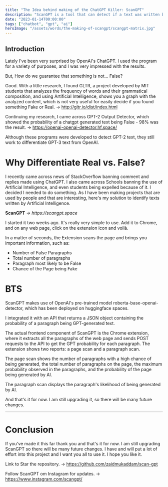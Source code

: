```yaml
---
title: "The Idea behind making of the ChatGPT Killer: ScanGPT"
description: "ScanGPT is a tool that can detect if a text was written by a human or by an artificial intelligence."
date: "2023-01-14T00:00:00"
tags: ["chatbot", "gpt", "ai"]
heroImage: "/assets/words/the-making-of-scangpt/scangpt-matrix.jpg"
---
```


## Introduction

Lately I've been very surprised by OpenAI's ChatGPT. I used the program for a variety of purposes, and I was very impressed with the results.

But, How do we guarantee that something is not... False?

Good. With a little research, I found GLTR, a project developed by MIT students that analyzes the frequency of words and their grammatical composition, and using Artificial Intelligence, shows you a graph with the analyzed content, which is not very useful for easily decide if you found something Fake or Real. → http://gltr.io/dist/index.html

Continuing my research, I came across GPT-2 Output Detector, which showed the probability of a chatgpt generated text being False - 98% was the result. → https://openai-openai-detector.hf.space/

Although these programs were developed to detect GPT-2 text, they still work to differentiate GPT-3 text from OpenAI.

# Why Differentiate Real vs. False?

I recently came across news of StackOverflow banning comment and replies made using ChatGPT. I also came across Schools banning the use of Artificial Intelligence, and even students being expelled because of it. I decided I needed to do something. As I have been making projects that are used by people and that are interesting, here's my solution to identify texts written by Artificial Intelligence.

**ScanGPT** → _https://scangpt.space_

I started it two weeks ago. It's really very simple to use. Add it to Chrome, and on any web page, click on the extension icon and voilà.

In a matter of seconds, the Extension scans the page and brings you important information, such as:
- Number of False Paragraphs
- Total number of paragraphs
- Paragraph most likely to be False
- Chance of the Page being Fake

# BTS 

ScanGPT makes use of OpenAI's pre-trained model roberta-base-openai-detector, which has been deployed on huggingface spaces.

I integrated it with an API that returns a JSON object containing the probability of a paragraph being GPT-generated text.

The actual frontend component of ScanGPT is the Chrome extension, where it extracts all the paragraphs of the web page and sends POST requests to the API to get the GPT probability for each paragraph. The extension shows two reports: a page scan and a paragraph scan.

The page scan shows the number of paragraphs with a high chance of being generated, the total number of paragraphs on the page, the maximum probability observed in the paragraphs, and the probability of the page being generated by AI.

The paragraph scan displays the paragraph's likelihood of being generated by AI.

And that's it for now. I am still upgrading it, so there will be many future changes.


---

# Conclusion

If you've made it this far thank you and that's it for now. I am still upgrading ScanGPT so there will be many future changes. I have and will put a lot of effort into this project and I want you all to use it. I hope you like it.

Link to Star the repository. → https://github.com/zaidmukaddam/scan-gpt

Follow ScanGPT om Instagram for updates. → https://www.instagram.com/scangpt/
